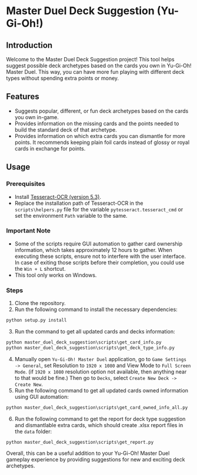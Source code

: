 # Master Duel Deck Suggestion (Yu-Gi-Oh!)

## Introduction
Welcome to the Master Duel Deck Suggestion project! This tool helps suggest possible deck archetypes based on the cards you own in Yu-Gi-Oh! Master Duel. This way, you can have more fun playing with different deck types without spending extra points or money.

## Features
- Suggests popular, different, or fun deck archetypes based on the cards you own in-game.
- Provides information on the missing cards and the points needed to build the standard deck of that archetype.
- Provides information on which extra cards you can dismantle for more points. It recommends keeping plain foil cards instead of glossy or royal cards in exchange for points.

## Usage

### Prerequisites
- Install [Tesseract-OCR (version 5.3)].
- Replace the installation path of Tesseract-OCR in the ```scripts\helpers.py``` file for the variable ```pytesseract.tesseract_cmd``` or set the environment ```Path``` variable to the same.

### Important Note
- Some of the scripts require GUI automation to gather card ownership information, which takes approximately 12 hours to gather. When executing these scripts, ensure not to interfere with the user interface. In case of exiting those scripts before their completion, you could use the ```Win + L``` shortcut.
- This tool only works on Windows.

### Steps
1. Clone the repository.
2. Run the following command to install the necessary dependencies:
```python
python setup.py install 
```
3. Run the command to get all updated cards and decks information:
```python
python master_duel_deck_suggestion\scripts\get_card_info.py
python master_duel_deck_suggestion\scripts\get_deck_type_info.py
```
4. Manually open ```Yu-Gi-Oh! Master Duel``` application, go to ```Game Settings -> General```, set Resolution to ```1920 x 1080``` and View Mode to ```Full Screen Mode```. (if ```1920 x 1080``` resolution option not available, then anything near to that would be fine.) Then go to ```Decks```, select ```Create New Deck -> Create New```.
5. Run the following command to get all updated cards owned information using GUI automation:
```python
python master_duel_deck_suggestion\scripts\get_card_owned_info_all.py
```
6. Run the following command to get the report for deck type suggestion and dismantlable extra cards, which should create .xlsx report files in the ```data``` folder:
```python
python master_duel_deck_suggestion\scripts\get_report.py 
```

Overall, this can be a useful addition to your Yu-Gi-Oh! Master Duel gameplay experience by providing suggestions for new and exciting deck archetypes.


[Tesseract-OCR (version 5.3)]: <https://tesseract-ocr.github.io/tessdoc/Downloads.html/>
